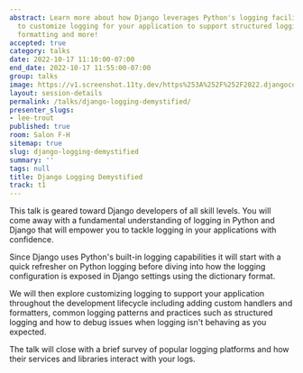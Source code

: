 ```yaml
---
abstract: Learn more about how Django leverages Python's logging facilities and how
  to customize logging for your application to support structured logging, custom
  formatting and more!
accepted: true
category: talks
date: 2022-10-17 11:10:00-07:00
end_date: 2022-10-17 11:55:00-07:00
group: talks
image: https://v1.screenshot.11ty.dev/https%253A%252F%252F2022.djangocon.us%252Fpresenters%252Flee-trout%252Fopengraph%252F
layout: session-details
permalink: /talks/django-logging-demystified/
presenter_slugs:
- lee-trout
published: true
room: Salon F-H
sitemap: true
slug: django-logging-demystified
summary: ''
tags: null
title: Django Logging Demystified
track: t1
---
```


This talk is geared toward Django developers of all skill levels. You will come away with a fundamental understanding of logging in Python and Django that will empower you to tackle logging in your applications with confidence.

Since Django uses Python's built-in logging capabilities it will start with a quick refresher on Python logging before diving into how the logging configuration is exposed in Django settings using the dictionary format.

We will then explore customizing logging to support your application throughout the development lifecycle including adding custom handlers and formatters, common logging patterns and practices such as structured logging and how to debug issues when logging isn't behaving as you expected.

The talk will close with a brief survey of popular logging platforms and how their services and libraries interact with your logs.
